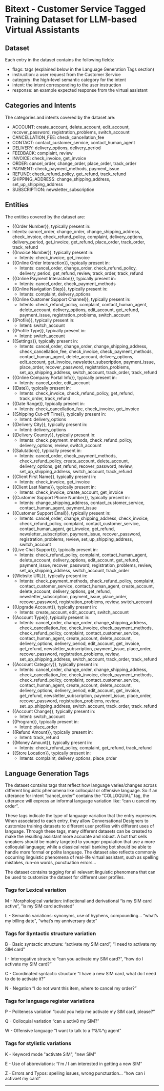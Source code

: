 # Bitext - Customer Service Tagged Training Dataset for LLM-based Virtual Assistants

## Dataset 

Each entry in the dataset contains the following fields:

- flags: tags (explained below in the Language Generation Tags section)
- instruction: a user request from the Customer Service
- category: the high-level semantic category for the intent
- intent: the intent corresponding to the user instruction
- response: an example expected response from the virtual assistant

## Categories and Intents

The categories and intents covered by the dataset are:

- ACCOUNT: create_account, delete_account, edit_account, recover_password, registration_problems, switch_account
- CANCELLATION_FEE: check_cancellation_fee
- CONTACT: contact_customer_service, contact_human_agent
- DELIVERY: delivery_options, delivery_period
- FEEDBACK: complaint, review
- INVOICE: check_invoice, get_invoice
- ORDER: cancel_order, change_order, place_order, track_order
- PAYMENT: check_payment_methods, payment_issue
- REFUND: check_refund_policy, get_refund, track_refund
- SHIPPING_ADDRESS: change_shipping_address, set_up_shipping_address
- SUBSCRIPTION: newsletter_subscription

## Entities

The entities covered by the dataset are:

- {{Order Number}}, typically present in:
- Intents: cancel_order, change_order, change_shipping_address, check_invoice, check_refund_policy, complaint, delivery_options, delivery_period, get_invoice, get_refund, place_order, track_order, track_refund
- {{Invoice Number}}, typically present in:
  - Intents: check_invoice, get_invoice
- {{Online Order Interaction}}, typically present in:
  - Intents: cancel_order, change_order, check_refund_policy, delivery_period, get_refund, review, track_order, track_refund
- {{Online Payment Interaction}}, typically present in:
  - Intents: cancel_order, check_payment_methods
- {{Online Navigation Step}}, typically present in:
  - Intents: complaint, delivery_options
- {{Online Customer Support Channel}}, typically present in:
  - Intents: check_refund_policy, complaint, contact_human_agent, delete_account, delivery_options, edit_account, get_refund, payment_issue, registration_problems, switch_account
- {{Profile}}, typically present in:
  - Intent: switch_account
- {{Profile Type}}, typically present in:
  - Intent: switch_account
- {{Settings}}, typically present in:
  - Intents: cancel_order, change_order, change_shipping_address, check_cancellation_fee, check_invoice, check_payment_methods, contact_human_agent, delete_account, delivery_options, edit_account, get_invoice, newsletter_subscription, payment_issue, place_order, recover_password, registration_problems, set_up_shipping_address, switch_account, track_order, track_refund
- {{Online Company Portal Info}}, typically present in:
  - Intents: cancel_order, edit_account
- {{Date}}, typically present in:
  - Intents: check_invoice, check_refund_policy, get_refund, track_order, track_refund
- {{Date Range}}, typically present in:
  - Intents: check_cancellation_fee, check_invoice, get_invoice
- {{Shipping Cut-off Time}}, typically present in:
  - Intent: delivery_options
- {{Delivery City}}, typically present in:
  - Intent: delivery_options
- {{Delivery Country}}, typically present in:
  - Intents: check_payment_methods, check_refund_policy, delivery_options, review, switch_account
- {{Salutation}}, typically present in:
  - Intents: cancel_order, check_payment_methods, check_refund_policy, create_account, delete_account, delivery_options, get_refund, recover_password, review, set_up_shipping_address, switch_account, track_refund
- {{Client First Name}}, typically present in:
  - Intents: check_invoice, get_invoice
- {{Client Last Name}}, typically present in:
  - Intents: check_invoice, create_account, get_invoice
- {{Customer Support Phone Number}}, typically present in:
  - Intents: change_shipping_address, contact_customer_service, contact_human_agent, payment_issue
- {{Customer Support Email}}, typically present in:
  - Intents: cancel_order, change_shipping_address, check_invoice, check_refund_policy, complaint, contact_customer_service, contact_human_agent, get_invoice, get_refund, newsletter_subscription, payment_issue, recover_password, registration_problems, review, set_up_shipping_address, switch_account
- {{Live Chat Support}}, typically present in:
  - Intents: check_refund_policy, complaint, contact_human_agent, delete_account, delivery_options, edit_account, get_refund, payment_issue, recover_password, registration_problems, review, set_up_shipping_address, switch_account, track_order
- {{Website URL}}, typically present in:
  - Intents: check_payment_methods, check_refund_policy, complaint, contact_customer_service, contact_human_agent, create_account, delete_account, delivery_options, get_refund, newsletter_subscription, payment_issue, place_order, recover_password, registration_problems, review, switch_account
- {{Upgrade Account}}, typically present in:
  - Intents: create_account, edit_account, switch_account
- {{Account Type}}, typically present in:
  - Intents: cancel_order, change_order, change_shipping_address, check_cancellation_fee, check_invoice, check_payment_methods, check_refund_policy, complaint, contact_customer_service, contact_human_agent, create_account, delete_account, delivery_options, delivery_period, edit_account, get_invoice, get_refund, newsletter_subscription, payment_issue, place_order, recover_password, registration_problems, review, set_up_shipping_address, switch_account, track_order, track_refund
- {{Account Category}}, typically present in:
  - Intents: cancel_order, change_order, change_shipping_address, check_cancellation_fee, check_invoice, check_payment_methods, check_refund_policy, complaint, contact_customer_service, contact_human_agent, create_account, delete_account, delivery_options, delivery_period, edit_account, get_invoice, get_refund, newsletter_subscription, payment_issue, place_order, recover_password, registration_problems, review, set_up_shipping_address, switch_account, track_order, track_refund
- {{Account Change}}, typically present in:
  - Intent: switch_account
- {{Program}}, typically present in:
  - Intent: place_order
- {{Refund Amount}}, typically present in:
  - Intent: track_refund
- {{Money Amount}}, typically present in:
  - Intents: check_refund_policy, complaint, get_refund, track_refund
- {{Store Location}}, typically present in:
  - Intents: complaint, delivery_options, place_order

## Language Generation Tags

The dataset contains tags that reflect how language varies/changes across different linguistic phenomena like colloquial or offensive language. So if an utterance for intent “cancel_order” contains the “COLLOQUIAL” tag, the utterance will express an informal language variation like: “can u cancel my order”.

These tags indicate the type of language variation that the entry expresses. When associated to each entry, they allow Conversational Designers to customize training datasets to different user profiles with different uses of language. Through these tags, many different datasets can be created to make the resulting assistant more accurate and robust. A bot that sells sneakers should be mainly targeted to younger population that use a more colloquial language; while a classical retail banking bot should be able to handle more formal or polite language. The dataset also reflects commonly occurring linguistic phenomena of real-life virtual assistant, such as spelling mistakes, run-on words, punctuation errors…

The dataset contains tagging for all relevant linguistic phenomena that can be used to customize the dataset for different user profiles.

### Tags for Lexical variation

M - Morphological variation: inflectional and derivational
“is my SIM card active”, “is my SIM card activated”

L - Semantic variations: synonyms, use of hyphens, compounding…
“what’s my billing date", “what’s my anniversary date”

### Tags for Syntactic structure variation

B - Basic syntactic structure:
“activate my SIM card”, “I need to activate my SIM card”

I - Interrogative structure
“can you activate my SIM card?”, “how do I activate my SIM card?”

C - Coordinated syntactic structure
“I have a new SIM card, what do I need to do to activate it?”

N - Negation
“I do not want this item, where to cancel my order?”

### Tags for language register variations

P - Politeness variation
“could you help me activate my SIM card, please?”

Q - Colloquial variation
“can u activ8 my SIM?”

W - Offensive language
“I want to talk to a f*&%*g agent”

### Tags for stylistic variations

K - Keyword mode
"activate SIM", "new SIM"

E - Use of abbreviations:
“I'm / I am interested in getting a new SIM”

Z - Errors and Typos: spelling issues, wrong punctuation…
“how can i activaet my card”

---
